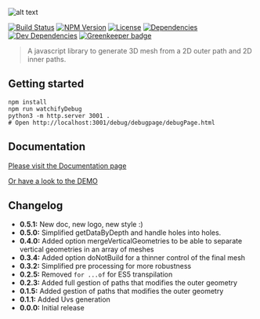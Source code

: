 ![alt text]("./logo.png")


[![Build Status](https://travis-ci.org/wanadev/holes-in.svg?branch=master)](https://travis-ci.org/wanadev/holes-in)
[![NPM Version](http://img.shields.io/npm/v/holes-in.svg?style=flat)](https://www.npmjs.com/package/holes-in)
[![License](http://img.shields.io/npm/l/holes-in.svg?style=flat)](https://github.com/wanadev/holes-in/blob/master/LICENSE)
[![Dependencies](https://img.shields.io/david/wanadev/holes-in.svg?maxAge=2592000)]()
[![Dev Dependencies](https://img.shields.io/david/dev/wanadev/holes-in.svg?maxAge=2592000)]()
[![Greenkeeper badge](https://badges.greenkeeper.io/wanadev/holes-in.svg)](https://greenkeeper.io/)


> A javascript library to generate 3D mesh from a 2D outer path and 2D inner paths.

## Getting started

```
npm install
npm run watchifyDebug
python3 -m http.server 3001 .
# Open http://localhost:3001/debug/debugpage/debugPage.html
```

## Documentation

[Please visit the Documentation page](https://wanadev.github.io/holes-in/)

[Or have a look to the DEMO](https://wanadev.github.io/holes-in/debug/index.html)


## Changelog
* **0.5.1:** New doc, new logo, new style :)
* **0.5.0:** Simplified getDataByDepth and handle holes into holes.
* **0.4.0:** Added option mergeVerticalGeometries to be able to separate vertical geometries in an array of meshes
* **0.3.4:** Added option doNotBuild for a thinner control of the final mesh
* **0.3.2:** Simplified pre processing for more robustness
* **0.2.5:** Removed `for ...of` for ES5 transpilation
* **0.2.3:** Added full gestion of paths that modifies the outer geometry
* **0.1.5:** Added gestion of paths that modifies the outer geometry
* **0.1.1:** Added Uvs generation
* **0.0.0:** Initial release

